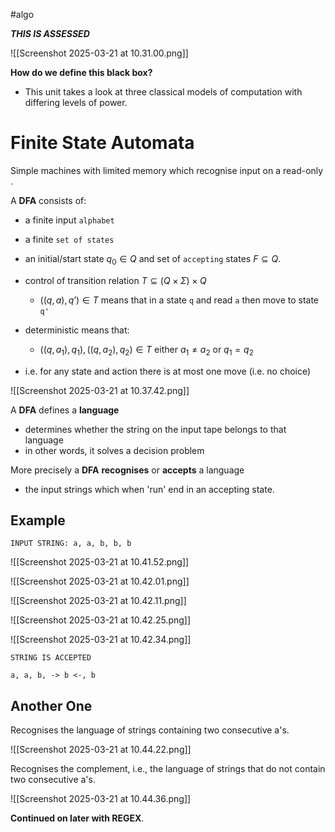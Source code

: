 #algo

***THIS IS ASSESSED***

![[Screenshot 2025-03-21 at 10.31.00.png]]

**How do we define this black box?**
- This unit takes a look at three classical models of computation with differing levels of power.

# Finite State Automata

Simple machines with limited memory which recognise input on a read-only .

A **DFA** consists of:
- a finite input `alphabet`
- a finite `set of states`
- an initial/start state $q_0 ∈ Q$ and set of `accepting` states $F ⊆ Q$.
- control of transition relation $T ⊆ (Q × Σ) × Q$
	- $((q,a),q’) ∈ T$ means that in a state `q` and read `a` then move to state `q'`

- deterministic means that:
	- $((q,a_1),q_1), ((q,a_2),q_2) ∈ T$ either $a_1≠a_2$ or $q_1=q_2$
- i.e. for any state and action there is at most one move (i.e. no choice)

![[Screenshot 2025-03-21 at 10.37.42.png]]

A **DFA** defines a **language**
- determines whether the string on the input tape belongs to that language
- in other words, it solves a decision problem

More precisely a **DFA** **recognises** or **accepts** a language
- the input strings which when 'run' end in an accepting state.
## Example

```
INPUT STRING: a, a, b, b, b
```

![[Screenshot 2025-03-21 at 10.41.52.png]]

![[Screenshot 2025-03-21 at 10.42.01.png]]

![[Screenshot 2025-03-21 at 10.42.11.png]]

![[Screenshot 2025-03-21 at 10.42.25.png]]

![[Screenshot 2025-03-21 at 10.42.34.png]]

```
STRING IS ACCEPTED

a, a, b, -> b <-, b
```

## Another One

Recognises the language of strings containing two consecutive a's.

![[Screenshot 2025-03-21 at 10.44.22.png]]

Recognises the complement, i.e., the language of strings that do not contain two consecutive a's.

![[Screenshot 2025-03-21 at 10.44.36.png]]

**Continued on later with REGEX**.